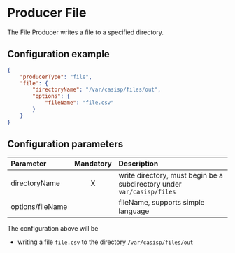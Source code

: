 # Producer File
The File Producer writes a file to a specified directory.

## Configuration example
````json
{
    "producerType": "file",
    "file": {
        "directoryName": "/var/casisp/files/out",
        "options": {
            "fileName": "file.csv"
        }
    }
}
````
## Configuration parameters
|Parameter|Mandatory|Description|
|:---|:---:|:---|
|directoryName|X|write directory, must begin be a subdirectory under `var/casisp/files`|
|options/fileName| |fileName, supports simple language|

The configuration above will be
- writing a file `file.csv` to the directory `/var/casisp/files/out`
